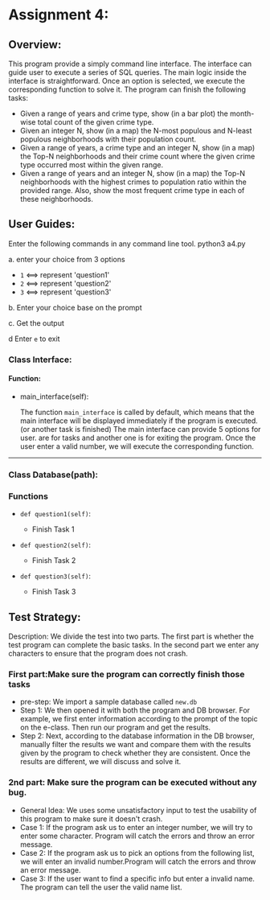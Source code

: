 # Assignment 4: 
## Overview:
This program provide a simply command line interface. The interface can guide user to execute a series of SQL queries.
The main logic inside the interface is straightforward. Once an option is selected, we execute the corresponding function 
to solve it. The program can finish the following tasks:
- Given a range of years and crime type, show (in a bar plot) the month-wise total count of the given crime type. 
- Given an integer N, show (in a map) the N-most populous and N-least populous neighborhoods with their population count. 
- Given a range of years, a crime type and an integer N, show (in a map) the Top-N neighborhoods and their crime count where the given crime type occurred most within the given range. 
- Given a range of years and an integer N, show (in a map) the Top-N neighborhoods with the highest crimes to population ratio within the provided range. Also, show the most frequent crime type in each of these neighborhoods. 


## User Guides:
Enter the following commands in any command line tool.
python3 a4.py

a. enter your choice from 3 options 
- `1` <==> represent 'question1'
- `2` <==> represent 'question2'
- `3` <==> represent 'question3'
				       
b. Enter your choice base on the prompt				     

c. Get the output

d  Enter `e` to exit 

### Class Interface:

#### Function:

- main_interface(self): <br />

  The function `main_interface` is called by default, which means that the main interface will be displayed 
immediately if the program is executed.(or another task is finished) The main interface can provide 5 options for user.
are for tasks and another one is for exiting the program. Once the user enter a valid number, we will execute the corresponding
function.
-----------------------

### Class Database(path):

### Functions
-  `def question1(self)`:
	- Finish Task 1

-  `def question2(self)`:
	- Finish Task 2

-  `def question3(self)`: 
	- Finish Task 3




## Test Strategy:
Description: We divide the test into two parts. The first part is whether the test program can complete the basic tasks. In the second part we enter any characters to ensure that the program does not crash.

### First part:Make sure the program can correctly finish those tasks
- pre-step: We import a sample database called `new.db`
- Step 1: We then opened it with both the program and DB browser. For example, we first enter information according to the prompt of the topic on the e-class. Then run our program and get the results. 
- Step 2: Next, according to the database information in the DB browser, manually filter the results we want and compare them with the results given by the program to check whether they are consistent. Once the results are different, we will discuss and solve it.
 
### 2nd part: Make sure the program can be executed without any bug.
- General Idea: We uses some unsatisfactory input to test the usability of this program to make sure it doesn't crash. 
- Case 1: If the program ask us to enter an  integer number, we will try to enter some character. Program will catch the errors and throw an error message.
- Case 2: If the program ask us to pick an options from the following list, we will enter an invalid number.Program will catch the errors and throw an error message.
- Case 3: If the user want to find a specific info but enter a invalid name. The program can tell the user the valid name list. 


